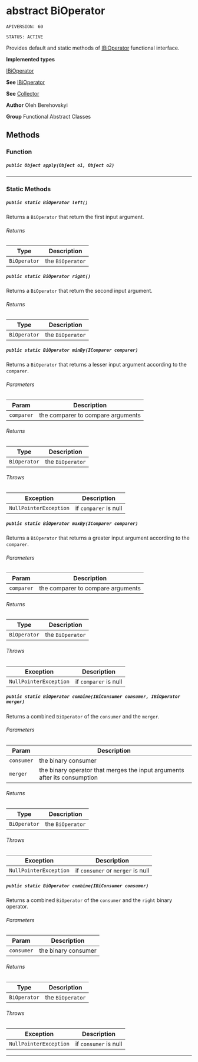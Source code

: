# abstract BiOperator

`APIVERSION: 60`

`STATUS: ACTIVE`

Provides default and static methods of
[IBiOperator](/docs/Functional-Interfaces/IBiOperator.md) functional interface.


**Implemented types**

[IBiOperator](/docs/Functional-Interfaces/IBiOperator.md)


**See** [IBiOperator](/docs/Functional-Interfaces/IBiOperator.md)


**See** [Collector](/docs/Functional-Abstract-Classes/Collector.md)


**Author** Oleh Berehovskyi


**Group** Functional Abstract Classes

## Methods
### Function
##### `public Object apply(Object o1, Object o2)`
---
### Static Methods
##### `public static BiOperator left()`

Returns a `BiOperator` that return the first input argument.

###### Returns

|Type|Description|
|---|---|
|`BiOperator`|the `BiOperator`|

##### `public static BiOperator right()`

Returns a `BiOperator` that return the second input argument.

###### Returns

|Type|Description|
|---|---|
|`BiOperator`|the `BiOperator`|

##### `public static BiOperator minBy(IComparer comparer)`

Returns a `BiOperator` that returns a lesser input argument according to the `comparer`.

###### Parameters

|Param|Description|
|---|---|
|`comparer`|the comparer to compare arguments|

###### Returns

|Type|Description|
|---|---|
|`BiOperator`|the `BiOperator`|

###### Throws

|Exception|Description|
|---|---|
|`NullPointerException`|if `comparer` is null|

##### `public static BiOperator maxBy(IComparer comparer)`

Returns a `BiOperator` that returns a greater input argument according to the `comparer`.

###### Parameters

|Param|Description|
|---|---|
|`comparer`|the comparer to compare arguments|

###### Returns

|Type|Description|
|---|---|
|`BiOperator`|the `BiOperator`|

###### Throws

|Exception|Description|
|---|---|
|`NullPointerException`|if `comparer` is null|

##### `public static BiOperator combine(IBiConsumer consumer, IBiOperator merger)`

Returns a combined `BiOperator` of the `consumer` and the `merger`.

###### Parameters

|Param|Description|
|---|---|
|`consumer`|the binary consumer|
|`merger`|the binary operator that merges the input arguments after its consumption|

###### Returns

|Type|Description|
|---|---|
|`BiOperator`|the `BiOperator`|

###### Throws

|Exception|Description|
|---|---|
|`NullPointerException`|if `consumer` or `merger` is null|

##### `public static BiOperator combine(IBiConsumer consumer)`

Returns a combined `BiOperator` of the `consumer` and the `right` binary operator.

###### Parameters

|Param|Description|
|---|---|
|`consumer`|the binary consumer|

###### Returns

|Type|Description|
|---|---|
|`BiOperator`|the `BiOperator`|

###### Throws

|Exception|Description|
|---|---|
|`NullPointerException`|if `consumer` is null|

---
